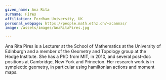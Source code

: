 ```yaml
---
given_name: Ana Rita
surname: Pires
affiliation: Fordham University, UK
personal_webpage: https://people.math.ethz.ch/~acannas/
image: /assets/images/AnaRitaPires.jpg

---
```

Ana Rita Pires is a Lecturer at the School of Mathematics at the University of Edinburgh and a member of the Geometry and Topology group at the Hodge Institute. She has a PhD from MIT, in 2010, and several post-doc positions at Cambridge, New York and Princeton.
Her research work is in symplectic geometry, in particular using hamiltonian actions and moment maps.

